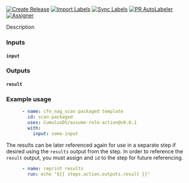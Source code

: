 [![Create Release][release-badge]][release-url]
[![Import Labels][import-labels-badge]][import-labels-url]
[![Sync Labels][sync-labels-badge]][sync-labels-url]
[![PR AutoLabeler][autolabeler-badge]][autolabeler-url]
[![Assigner][assigner-badge]][assigner-url]

Description

### Inputs
#### `input`

### Outputs
#### `result`

### Example usage
```yaml
      - name: cfn_nag_scan packaged template
        id: scan-packaged
        uses: CumulusDS/assume-role-action@v0.0.1
        with:
          input: some-input
```

The results can be later referenced again for use in a separate step if desired using the `results` output from the step.
In order to reference the `result` output, you must assign and `id` to the step for future referencing.

```yaml
      - name: reprint results
        run: echo "${{ steps.action.outputs.result }}"
```


[release-badge]: https://github.com/CumulusDS/assume-role-action/actions/workflows/release.yml/badge.svg
[release-url]: https://github.com/CumulusDS/assume-role-action/actions/workflows/release.yml
[import-labels-badge]: https://github.com/CumulusDS/assume-role-action/actions/workflows/labels_import.yml/badge.svg
[import-labels-url]: https://github.com/CumulusDS/assume-role-action/actions/workflows/labels_import.yml
[sync-labels-badge]: https://github.com/CumulusDS/assume-role-action/actions/workflows/labels_sync.yml/badge.svg
[sync-labels-url]: https://github.com/CumulusDS/assume-role-action/actions/workflows/labels_sync.yml
[autolabeler-badge]: https://github.com/CumulusDS/assume-role-action/actions/workflows/autolabeler.yml/badge.svg
[autolabeler-url]: https://github.com/CumulusDS/assume-role-action/actions/workflows/autolabeler.yml
[assigner-badge]: https://github.com/CumulusDS/assume-role-action/actions/workflows/assign.yml/badge.svg
[assigner-url]: https://github.com/CumulusDS/assume-role-action/actions/workflows/assign.yml
